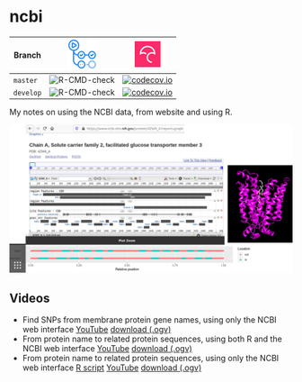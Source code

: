 # ncbi

Branch   |[![GitHub Actions logo](man/figures/GitHubActions.png)](https://github.com/richelbilderbeek/ncbi/actions) |[![Codecov logo](man/figures/Codecov.png)](https://www.codecov.io)
---------|----------------------------------------------------------------------------------------------------------|-------------------------------------------------------------------------------------------------------------------------------------------------------
`master` |![R-CMD-check](https://github.com/richelbilderbeek/ncbi/workflows/R-CMD-check/badge.svg?branch=master)    |[![codecov.io](https://codecov.io/github/richelbilderbeek/ncbi/coverage.svg?branch=master)](https://codecov.io/github/richelbilderbeek/ncbi/branch/master)
`develop`|![R-CMD-check](https://github.com/richelbilderbeek/ncbi/workflows/R-CMD-check/badge.svg?branch=develop)   |[![codecov.io](https://codecov.io/github/richelbilderbeek/ncbi/coverage.svg?branch=develop)](https://codecov.io/github/richelbilderbeek/ncbi/branch/develop)

My notes on using the NCBI data, from website and using R.

![](man/figures/prediction_versus_reality.png)

## Videos

 * Find SNPs from membrane protein gene names,
   using only the NCBI web interface 
   [YouTube](https://youtu.be/7QMUx-X5cM8)
   [download (.ogv)](http://richelbilderbeek.nl/ncbi_find_snps_from_membrane_protein_gene_names.ogv)
 * From protein name to related protein sequences,
   using both R and the NCBI web interface 
   [YouTube](https://youtu.be/7QMUx-X5cM8)
   [download (.ogv)](http://richelbilderbeek.nl/ncbi_protein_name_to_related_msa_in_r_and_web_interface.ogv)
 * From protein name to related protein sequences,
   using only the NCBI web interface 
   [R script](scripts/from_protein_to_msa_of_related_proteins.R)
   [YouTube](https://youtu.be/TGA6_4i-xTo)
   [download (.ogv)](http://richelbilderbeek.nl/ncbi_protein_name_to_related_msa.ogv)



